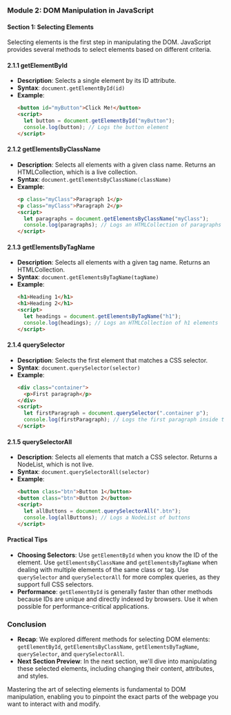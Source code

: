 ### Module 2: DOM Manipulation in JavaScript

#### Section 1: Selecting Elements

Selecting elements is the first step in manipulating the DOM. JavaScript provides several methods to select elements based on different criteria.

#### 2.1.1 getElementById
- **Description**: Selects a single element by its ID attribute.
- **Syntax**: `document.getElementById(id)`
- **Example**:
  ```html
  <button id="myButton">Click Me!</button>
  <script>
    let button = document.getElementById("myButton");
    console.log(button); // Logs the button element
  </script>
  ```

#### 2.1.2 getElementsByClassName
- **Description**: Selects all elements with a given class name. Returns an HTMLCollection, which is a live collection.
- **Syntax**: `document.getElementsByClassName(className)`
- **Example**:
  ```html
  <p class="myClass">Paragraph 1</p>
  <p class="myClass">Paragraph 2</p>
  <script>
    let paragraphs = document.getElementsByClassName("myClass");
    console.log(paragraphs); // Logs an HTMLCollection of paragraphs
  </script>
  ```

#### 2.1.3 getElementsByTagName
- **Description**: Selects all elements with a given tag name. Returns an HTMLCollection.
- **Syntax**: `document.getElementsByTagName(tagName)`
- **Example**:
  ```html
  <h1>Heading 1</h1>
  <h1>Heading 2</h1>
  <script>
    let headings = document.getElementsByTagName("h1");
    console.log(headings); // Logs an HTMLCollection of h1 elements
  </script>
  ```

#### 2.1.4 querySelector
- **Description**: Selects the first element that matches a CSS selector.
- **Syntax**: `document.querySelector(selector)`
- **Example**:
  ```html
  <div class="container">
    <p>First paragraph</p>
  </div>
  <script>
    let firstParagraph = document.querySelector(".container p");
    console.log(firstParagraph); // Logs the first paragraph inside the container
  </script>
  ```

#### 2.1.5 querySelectorAll
- **Description**: Selects all elements that match a CSS selector. Returns a NodeList, which is not live.
- **Syntax**: `document.querySelectorAll(selector)`
- **Example**:
  ```html
  <button class="btn">Button 1</button>
  <button class="btn">Button 2</button>
  <script>
    let allButtons = document.querySelectorAll(".btn");
    console.log(allButtons); // Logs a NodeList of buttons
  </script>
  ```

#### Practical Tips
- **Choosing Selectors**: Use `getElementById` when you know the ID of the element. Use `getElementsByClassName` and `getElementsByTagName` when dealing with multiple elements of the same class or tag. Use `querySelector` and `querySelectorAll` for more complex queries, as they support full CSS selectors.
- **Performance**: `getElementById` is generally faster than other methods because IDs are unique and directly indexed by browsers. Use it when possible for performance-critical applications.

### Conclusion
- **Recap**: We explored different methods for selecting DOM elements: `getElementById`, `getElementsByClassName`, `getElementsByTagName`, `querySelector`, and `querySelectorAll`.
- **Next Section Preview**: In the next section, we'll dive into manipulating these selected elements, including changing their content, attributes, and styles.

Mastering the art of selecting elements is fundamental to DOM manipulation, enabling you to pinpoint the exact parts of the webpage you want to interact with and modify.